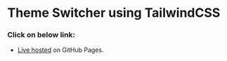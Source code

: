 # Theme Switcher using TailwindCSS

### Click on below link:

- [Live hosted](https://rvkantpujari.github.io/theme-switcher-using-tailwindcss) on GitHub Pages.
